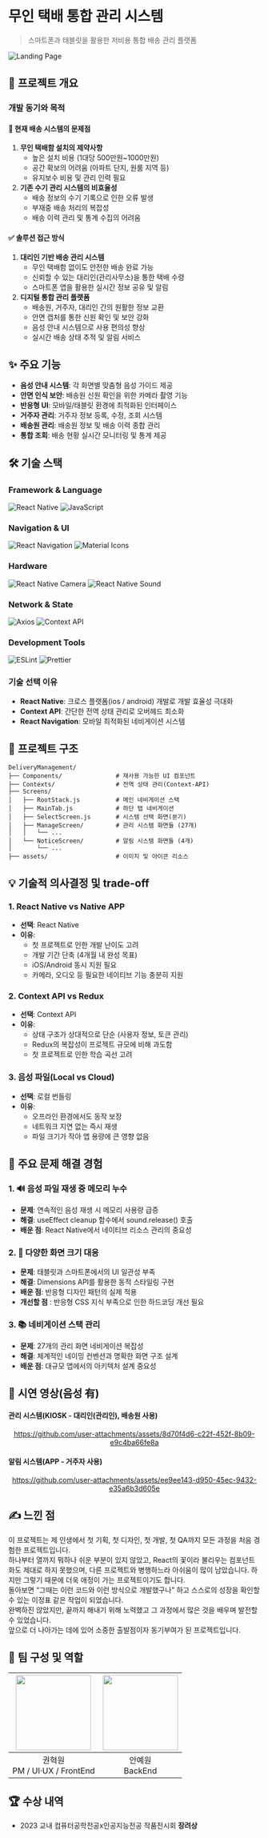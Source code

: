 # 무인 택배 통합 관리 시스템
> 스마트폰과 태블릿을 활용한 저비용 통합 배송 관리 플랫폼

![Landing Page](https://github.com/user-attachments/assets/c0b43153-e7fd-42b8-85e5-6e34a9d01023)


## 📌 프로젝트 개요

### 개발 동기와 목적

#### 🤔 현재 배송 시스템의 문제점
1. **무인 택배함 설치의 제약사항**
    - 높은 설치 비용 (1대당 500만원~1000만원)
    - 공간 확보의 어려움 (아파트 단지, 원룸 지역 등)
    - 유지보수 비용 및 관리 인력 필요
2. **기존 수기 관리 시스템의 비효율성**
    - 배송 정보의 수기 기록으로 인한 오류 발생
    - 부재중 배송 처리의 복잡성
    - 배송 이력 관리 및 통계 수집의 어려움

#### ✅ 솔루션 접근 방식
1.  **대리인 기반 배송 관리 시스템**
    - 무인 택배함 없이도 안전한 배송 완료 가능
    - 신뢰할 수 있는 대리인(관리사무소)을 통한 택배 수령
    - 스마트폰 앱을 활용한 실시간 정보 공유 및 알림
2.  **디지털 통합 관리 플랫폼**
    - 배송원, 거주자, 대리인 간의 원활한 정보 교환
    - 안면 캡처를 통한 신원 확인 및 보안 강화
    - 음성 안내 시스템으로 사용 편의성 향상
    - 실시간 배송 상태 추적 및 알림 서비스

## ✨ 주요 기능
-  **음성 안내 시스템**: 각 화면별 맞춤형 음성 가이드 제공
-  **안면 인식 보안**: 배송원 신원 확인을 위한 카메라 촬영 기능
-  **반응형 UI**: 모바일/태블릿 환경에 최적화된 인터페이스
-  **거주자 관리**: 거주자 정보 등록, 수정, 조회 시스템
-  **배송원 관리**: 배송원 정보 및 배송 이력 종합 관리
-  **통합 조회**: 배송 현황 실시간 모니터링 및 통계 제공

## 🛠 기술 스택

### Framework & Language
![React Native](https://img.shields.io/badge/React_Native-20232A?style=for-the-badge&logo=react&logoColor=61DAFB) ![JavaScript](https://img.shields.io/badge/JavaScript-F7DF1E?style=for-the-badge&logo=javascript&logoColor=black)

### Navigation & UI
![React Navigation](https://img.shields.io/badge/React_Navigation-6B73FF?style=for-the-badge&logo=react&logoColor=white) ![Material Icons](https://img.shields.io/badge/Material_Icons-757575?style=for-the-badge&logo=material-design&logoColor=white)

### Hardware
![React Native Camera](https://img.shields.io/badge/RN_Camera-FF6B6B?style=for-the-badge&logo=instagram&logoColor=white) ![React Native Sound](https://img.shields.io/badge/RN_Sound-1ED760?style=for-the-badge&logo=spotify&logoColor=white)

### Network & State
![Axios](https://img.shields.io/badge/Axios-5A29E4?style=for-the-badge&logo=axios&logoColor=white) ![Context API](https://img.shields.io/badge/Context_API-20232A?style=for-the-badge&logo=react&logoColor=61DAFB)

### Development Tools
![ESLint](https://img.shields.io/badge/ESLint-4B32C3?style=for-the-badge&logo=eslint&logoColor=white) ![Prettier](https://img.shields.io/badge/Prettier-F7B93E?style=for-the-badge&logo=prettier&logoColor=white)

### 기술 선택 이유
- **React Native**: 크로스 플랫폼(ios / android) 개발로 개발 효율성 극대화
- **Context API**: 간단한 전역 상태 관리로 오버헤드 최소화
- **React Navigation**: 모바일 최적화된 네비게이션 시스템

## 📁 프로젝트 구조

```
DeliveryManagement/
├── Components/               # 재사용 가능한 UI 컴포넌트
├── Contexts/                 # 전역 상태 관리(Context-API)
├── Screens/
│   ├── RootStack.js          # 메인 네비게이션 스택
│   ├── MainTab.js            # 하단 탭 네비게이션
│   ├── SelectScreen.js       # 시스템 선택 화면(분기)
│   ├── ManageScreen/         # 관리 시스템 화면들 (27개)
│   │   └── ...
│   └── NoticeScreen/         # 알림 시스템 화면들 (4개)
│		└── ...
├── assets/                   # 이미지 및 아이콘 리소스
```

## 💡 기술적 의사결정 및 trade-off

### 1. React Native vs Native APP
- **선택**: React Native
- **이유**: 
	- 첫 프로젝트로 인한 개발 난이도 고려
  - 개발 기간 단축 (4개월 내 완성 목표)
  - iOS/Android 동시 지원 필요
  - 카메라, 오디오 등 필요한 네이티브 기능 충분히 지원

### 2. Context API vs Redux
- **선택**: Context API
- **이유**: 
  - 상태 구조가 상대적으로 단순 (사용자 정보, 토큰 관리)
  - Redux의 복잡성이 프로젝트 규모에 비해 과도함
  - 첫 프로젝트로 인한 학습 곡선 고려

### 3. 음성 파일(Local vs Cloud)
- **선택**: 로컬 번들링
- **이유**: 
  - 오프라인 환경에서도 동작 보장
  - 네트워크 지연 없는 즉시 재생
  - 파일 크기가 작아 앱 용량에 큰 영향 없음

## 🔧 주요 문제 해결 경험

### 1. 🔊 음성 파일 재생 중 메모리 누수
- **문제**: 연속적인 음성 재생 시 메모리 사용량 급증
- **해결**: useEffect cleanup 함수에서 sound.release() 호출
- **배운 점**: React Native에서 네이티브 리소스 관리의 중요성

### 2. 📱 다양한 화면 크기 대응
- **문제**: 태블릿과 스마트폰에서의 UI 일관성 부족
- **해결**: Dimensions API를 활용한 동적 스타일링 구현
- **배운 점**: 반응형 디자인 패턴의 실제 적용
- **개선할 점** : 반응형 CSS 지식 부족으로 인한 하드코딩 개선 필요

### 3. 📚 네비게이션 스택 관리
- **문제**: 27개의 관리 화면 네비게이션 복잡성
- **해결**: 체계적인 네이밍 컨벤션과 명확한 화면 구조 설계
- **배운 점**: 대규모 앱에서의 아키텍처 설계 중요성

## 🎥 시연 영상(음성 有)
#### 관리 시스템(KIOSK - 대리인(관리인), 배송원 사용)
<div align="center">

https://github.com/user-attachments/assets/8d70f4d6-c22f-452f-8b09-e9c4ba66fe8a

</div>

#### 알림 시스템(APP - 거주자 사용)

<div align="center">
	
https://github.com/user-attachments/assets/ee9ee143-d950-45ec-9432-e35a6b3d605e

</div>

## ✍️ 느낀 점
이 프로젝트는 제 인생에서 첫 기획, 첫 디자인, 첫 개발, 첫 QA까지 모든 과정을 처음 경험한 프로젝트입니다.<br/>
하나부터 열까지 뭐하나 쉬운 부분이 있지 않았고, React의 꽃이라 불리우는 컴포넌트화도 제대로 하지 못했으며, 다른 프로젝트와 병행하느라 아쉬움이 많이 남았습니다.
하지만 그렇기 때문에 더욱 애정이 가는 프로젝트이기도 합니다.<br/>
돌아보면 “그때는 이런 코드와 이런 방식으로 개발했구나” 하고 스스로의 성장을 확인할 수 있는 이정표 같은 작업이 되었습니다.<br/>
완벽하진 않았지만, 끝까지 해내기 위해 노력했고 그 과정에서 많은 것을 배우며 발전할 수 있었습니다.<br/>
앞으로 더 나아가는 데에 있어 소중한 출발점이자 동기부여가 된 프로젝트입니다.

## 👥 팀 구성 및 역할
|<img src="https://avatars.githubusercontent.com/u/5442985?v=4" width="150" height="150"/>|<img src="https://avatars.githubusercontent.com/u/44336444?v=4" width="150" height="150"/>|
|:-:|:-:|
|권혁원<br/>PM / UI·UX / FrontEnd|안예원<br/>BackEnd|


## 🏆 수상 내역
- 2023 교내 컴퓨터공학전공x인공지능전공 작품전시회 **장려상**
